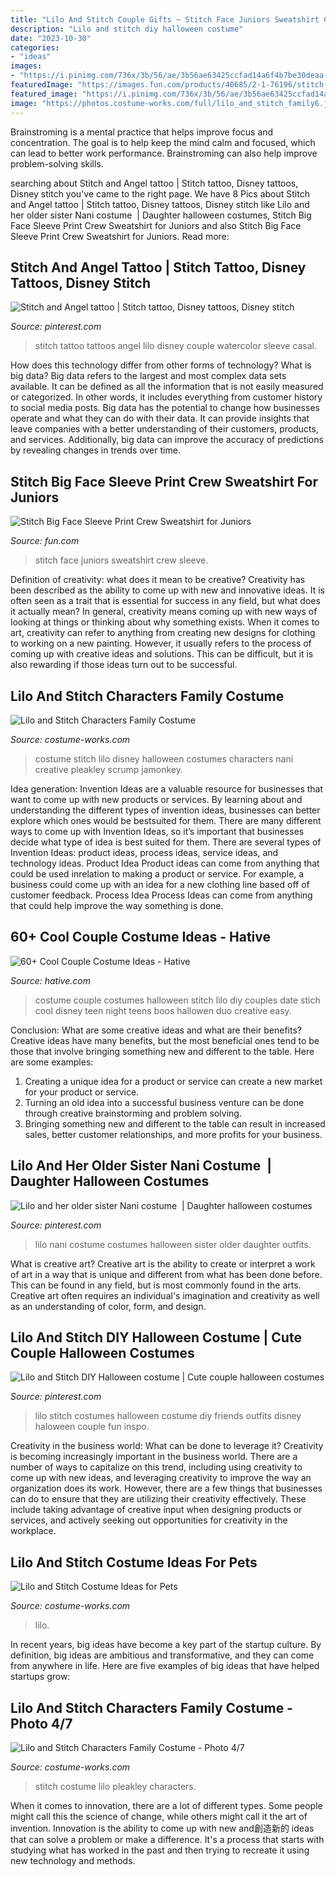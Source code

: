 ```yaml
---
title: "Lilo And Stitch Couple Gifts ~ Stitch Face Juniors Sweatshirt Crew Sleeve"
description: "Lilo and stitch diy halloween costume"
date: "2023-10-30"
categories:
- "ideas"
images:
- "https://i.pinimg.com/736x/3b/56/ae/3b56ae63425ccfad14a6f4b7be30deaa--sisters.jpg"
featuredImage: "https://images.fun.com/products/40685/2-1-76196/stitch-big-face-sleeve-print-juniors-crew-sweatshirt.jpg"
featured_image: "https://i.pinimg.com/736x/3b/56/ae/3b56ae63425ccfad14a6f4b7be30deaa--sisters.jpg"
image: "https://photos.costume-works.com/full/lilo_and_stitch_family6.jpg"
---
```



Brainstroming is a mental practice that helps improve focus and concentration. The goal is to help keep the mind calm and focused, which can lead to better work performance. Brainstroming can also help improve problem-solving skills.

	

		
searching about Stitch and Angel tattoo | Stitch tattoo, Disney tattoos, Disney stitch you've came to the right page. We have 8 Pics about Stitch and Angel tattoo | Stitch tattoo, Disney tattoos, Disney stitch like Lilo and her older sister Nani costume ️ | Daughter halloween costumes, Stitch Big Face Sleeve Print Crew Sweatshirt for Juniors and also Stitch Big Face Sleeve Print Crew Sweatshirt for Juniors. Read more:
		
    
## Stitch And Angel Tattoo | Stitch Tattoo, Disney Tattoos, Disney Stitch

<img loading=lazy src="https://i.pinimg.com/originals/4d/e0/5e/4de05eb2639dc5adaccb0bb33ccd38e4.jpg" onerror="this.onerror=null;this.src='https://tse2.mm.bing.net/th?id=OIP.FvkeTNGICW9qbOeDs8AEqwHaJb&amp;pid=15.1';" alt="Stitch and Angel tattoo | Stitch tattoo, Disney tattoos, Disney stitch">

_Source: pinterest.com_

>stitch tattoo tattoos angel lilo disney couple watercolor sleeve casal. 

	

How does this technology differ from other forms of technology?
What is big data? Big data refers to the largest and most complex data sets available. It can be defined as all the information that is not easily measured or categorized. In other words, it includes everything from customer history to social media posts.
Big data has the potential to change how businesses operate and what they can do with their data. It can provide insights that leave companies with a better understanding of their customers, products, and services. Additionally, big data can improve the accuracy of predictions by revealing changes in trends over time.

    
## Stitch Big Face Sleeve Print Crew Sweatshirt For Juniors

<img loading=lazy src="https://images.fun.com/products/40685/2-1-76196/stitch-big-face-sleeve-print-juniors-crew-sweatshirt.jpg" onerror="this.onerror=null;this.src='https://tse1.mm.bing.net/th?id=OIP.M2k4G6_2DP4nG2rq9sh7fAHaKl&amp;pid=15.1';" alt="Stitch Big Face Sleeve Print Crew Sweatshirt for Juniors">

_Source: fun.com_

>stitch face juniors sweatshirt crew sleeve. 

	

Definition of creativity: what does it mean to be creative?
Creativity has been described as the ability to come up with new and innovative ideas. It is often seen as a trait that is essential for success in any field, but what does it actually mean? In general, creativity means coming up with new ways of looking at things or thinking about why something exists. When it comes to art, creativity can refer to anything from creating new designs for clothing to working on a new painting. However, it usually refers to the process of coming up with creative ideas and solutions. This can be difficult, but it is also rewarding if those ideas turn out to be successful.

    
## Lilo And Stitch Characters Family Costume

<img loading=lazy src="https://photos.costume-works.com/full/lilo_and_stitch_family6.jpg" onerror="this.onerror=null;this.src='https://tse3.mm.bing.net/th?id=OIP.7Ayp6yjkE2mxzQKtjEtZzwHaJ3&amp;pid=15.1';" alt="Lilo and Stitch Characters Family Costume">

_Source: costume-works.com_

>costume stitch lilo disney halloween costumes characters nani creative pleakley scrump jamonkey. 

	

Idea generation:
Invention Ideas are a valuable resource for businesses that want to come up with new products or services. By learning about and understanding the different types of invention ideas, businesses can better explore which ones would be bestsuited for them. There are many different ways to come up with Invention Ideas, so it’s important that businesses decide what type of idea is best suited for them.
There are several types of Invention Ideas: product ideas, process ideas, service ideas, and technology ideas. Product Idea 
Product ideas can come from anything that could be used inrelation to making a product or service. For example, a business could come up with an idea for a new clothing line based off of customer feedback. Process Idea 
Process Ideas can come from anything that could help improve the way something is done.

    
## 60+ Cool Couple Costume Ideas - Hative

<img loading=lazy src="https://hative.com/wp-content/uploads/2016/10/couple-costumes/37-couple-costume-ideas-1.jpg" onerror="this.onerror=null;this.src='https://tse2.mm.bing.net/th?id=OIP.sYR_JuSeOwDapBVNFOlh6AHaLE&amp;pid=15.1';" alt="60+ Cool Couple Costume Ideas - Hative">

_Source: hative.com_

>costume couple costumes halloween stitch lilo diy couples date stich cool disney teen night teens boos hallowen duo creative easy. 

	

Conclusion: What are some creative ideas and what are their benefits?
Creative ideas have many benefits, but the most beneficial ones tend to be those that involve bringing something new and different to the table. Here are some examples:
1. Creating a unique idea for a product or service can create a new market for your product or service.
2. Turning an old idea into a successful business venture can be done through creative brainstorming and problem solving.
3. Bringing something new and different to the table can result in increased sales, better customer relationships, and more profits for your business.

    
## Lilo And Her Older Sister Nani Costume ️ | Daughter Halloween Costumes

<img loading=lazy src="https://i.pinimg.com/736x/3b/56/ae/3b56ae63425ccfad14a6f4b7be30deaa--sisters.jpg" onerror="this.onerror=null;this.src='https://tse4.mm.bing.net/th?id=OIP.Cj9Vth57ML7l8e6DKCQo5QDSEs&amp;pid=15.1';" alt="Lilo and her older sister Nani costume ️ | Daughter halloween costumes">

_Source: pinterest.com_

>lilo nani costume costumes halloween sister older daughter outfits. 

	

What is creative art?
Creative art is the ability to create or interpret a work of art in a way that is unique and different from what has been done before. This can be found in any field, but is most commonly found in the arts. Creative art often requires an individual's imagination and creativity as well as an understanding of color, form, and design.

    
## Lilo And Stitch DIY Halloween Costume | Cute Couple Halloween Costumes

<img loading=lazy src="https://i.pinimg.com/736x/ed/1b/96/ed1b9617910b5c8291b7445be973b6da--lilo-and-stitch-stitches.jpg" onerror="this.onerror=null;this.src='https://tse1.mm.bing.net/th?id=OIP.Wh9V_BjTO8Y21ed27KQcJwHaNL&amp;pid=15.1';" alt="Lilo and Stitch DIY Halloween costume | Cute couple halloween costumes">

_Source: pinterest.com_

>lilo stitch costumes halloween costume diy friends outfits disney haloween couple fun inspo. 

	

Creativity in the business world: What can be done to leverage it?
Creativity is becoming increasingly important in the business world. There are a number of ways to capitalize on this trend, including using creativity to come up with new ideas, and leveraging creativity to improve the way an organization does its work. However, there are a few things that businesses can do to ensure that they are utilizing their creativity effectively. These include taking advantage of creative input when designing products or services, and actively seeking out opportunities for creativity in the workplace.

    
## Lilo And Stitch Costume Ideas For Pets

<img loading=lazy src="https://photos.costume-works.com/full/lilo_and_stitch8.jpg" onerror="this.onerror=null;this.src='https://tse1.mm.bing.net/th?id=OIP.7st_9TmJ8ovqDw7MN5qWkAHaON&amp;pid=15.1';" alt="Lilo and Stitch Costume Ideas for Pets">

_Source: costume-works.com_

>lilo. 

	

In recent years, big ideas have become a key part of the startup culture. By definition, big ideas are ambitious and transformative, and they can come from anywhere in life. Here are five examples of big ideas that have helped startups grow: 

    
## Lilo And Stitch Characters Family Costume - Photo 4/7

<img loading=lazy src="https://photos.costume-works.com/full/lilo_and_stitch_family2.jpg" onerror="this.onerror=null;this.src='https://tse3.mm.bing.net/th?id=OIP.6ogG-VlKc2wyiY675hPvwwHaJ3&amp;pid=15.1';" alt="Lilo and Stitch Characters Family Costume - Photo 4/7">

_Source: costume-works.com_

>stitch costume lilo pleakley characters. 

	

When it comes to innovation, there are a lot of different types. Some people might call this the science of change, while others might call it the art of invention. Innovation is the ability to come up with new and創造新的 ideas that can solve a problem or make a difference. It's a process that starts with studying what has worked in the past and then trying to recreate it using new technology and methods.

